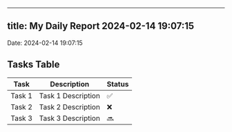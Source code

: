 
---
title: My Daily Report 2024-02-14 19:07:15
---

Date: 2024-02-14 19:07:15

## Tasks Table

| Task | Description | Status |
|------|-------------|--------|
| Task 1 | Task 1 Description | ✅ |
| Task 2 | Task 2 Description | ❌ |
| Task 3 | Task 3 Description | 🔜 |
